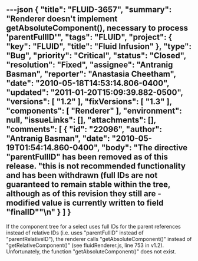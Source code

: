 ---json
{
  "title": "FLUID-3657",
  "summary": "Renderer doesn't implement getAbsoluteComponent(), necessary to process 'parentFullID'",
  "tags": "FLUID",
  "project": {
    "key": "FLUID",
    "title": "Fluid Infusion"
  },
  "type": "Bug",
  "priority": "Critical",
  "status": "Closed",
  "resolution": "Fixed",
  "assignee": "Antranig Basman",
  "reporter": "Anastasia Cheetham",
  "date": "2010-05-18T14:53:14.806-0400",
  "updated": "2011-01-20T15:09:39.882-0500",
  "versions": [
    "1.2"
  ],
  "fixVersions": [
    "1.3"
  ],
  "components": [
    "Renderer"
  ],
  "environment": null,
  "issueLinks": [],
  "attachments": [],
  "comments": [
    {
      "id": "22096",
      "author": "Antranig Basman",
      "date": "2010-05-19T01:54:14.860-0400",
      "body": "The directive \"parentFullID\" has been removed as of this release. \"this is not recommended functionality and has been withdrawn (full IDs are not guaranteed to remain stable within the tree, although as of this revision they still are - modified value is currently written to field \"finalID\"\"\n"
    }
  ]
}
---
If the component tree for a select uses full IDs for the parent references instead of relative IDs (i.e. uses "parentFullID" instead of "parentRelativeID"), the renderer calls "getAbsoluteComponent()" instead of "getRelativeComponent()" (see fluidRenderer.js, line 753 in v1.2). Unfortunately, the function "getAbsoluteComponent()" does not exist.

        